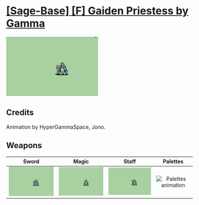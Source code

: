 # [\[Sage-Base\] \[F\] Gaiden Priestess by Gamma](./)

<img src="./1.%20Sword/Sword_000.png" alt="[Sage-Base] [F] Gaiden Priestess by Gamma standing" />

## Credits

Animation by HyperGammaSpace, Jono.

## Weapons


|Sword |Magic |Staff |Palettes |
|  :---: | :---: | :---: | :---: |
| <img alt="Sword animation" src="./1.%20Sword/Sword.gif" /> | <img alt="Magic animation" src="./6.%20Magic/Magic.gif" /> | <img alt="Staff animation" src="./7.%20Staff/Staff.gif" /> | <img alt="Palettes animation" src="./Palettes/Palettes.gif" /> |
